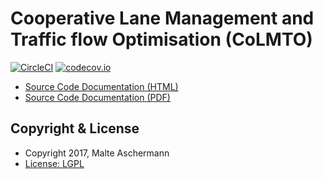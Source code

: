 Cooperative Lane Management and Traffic flow Optimisation (CoLMTO)
==========================

[![CircleCI](https://circleci.com/gh/socialcars/colmto/tree/master.svg?style=shield)](https://circleci.com/gh/socialcars/colmto/tree/master)
[![codecov.io](https://codecov.io/github/socialcars/colmto/coverage.svg?branch=master)](https://codecov.io/github/socialcars/colmto)

  * [Source Code Documentation (HTML)](http://socialcars.github.io/colmto/docs/sources/index.html)
  * [Source Code Documentation (PDF)](http://socialcars.github.io/colmto/docs/CoLMTO-doc.pdf)

Copyright & License
-------------------

  * Copyright 2017, Malte Aschermann
  * [License: LGPL](http://socialcars.github.io/colmto/LICENSE.md)
